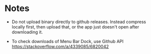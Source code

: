 # Notes

- Do not upload binary directly to github releases. Instead compress locally first, then upload that, or the app just doesn't open after downloading it.

- To check downloads of Menu Bar Dock, use Github API https://stackoverflow.com/a/4339085/6820042
